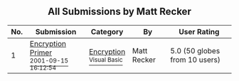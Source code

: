 ﻿<div align="center">

## All Submissions by Matt Recker

</div>

No.  | Submission | Category | By   | User Rating
---- | ---------- | -------- | ---- | -----------
1 | [Encryption Primer<br /><sup>2001-09-15 16:12:54</sup>](https://github.com/Planet-Source-Code/matt-recker-encryption-primer__1-27220) | [Encryption<br /><sup>Visual Basic</sup>](../ByCategory/encryption__1-48.md) | Matt Recker | 5.0 (50 globes from 10 users)
